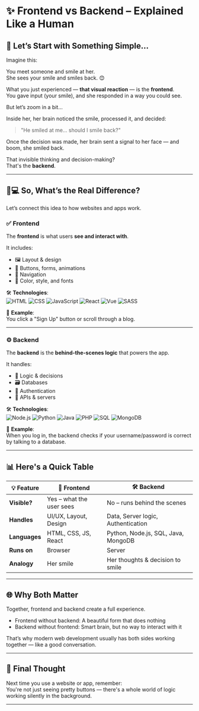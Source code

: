 # ✨ Frontend vs Backend – Explained Like a Human

## 👋 Let’s Start with Something Simple...

Imagine this:

You meet someone and smile at her.  
She sees your smile and smiles back. 😊

What you just experienced — **that visual reaction** — is the **frontend**.  
You gave input (your smile), and she responded in a way you could see.

But let’s zoom in a bit...

Inside her, her brain noticed the smile, processed it, and decided:  
> "He smiled at me... should I smile back?"  

Once the decision was made, her brain sent a signal to her face — and boom, she smiled back.

That invisible thinking and decision-making?  
That's the **backend**.

---

## 🧠💻 So, What’s the Real Difference?

Let’s connect this idea to how websites and apps work.

### ✅ Frontend

The **frontend** is what users **see and interact with**.

It includes:

- 🖼 Layout & design  
- 🔘 Buttons, forms, animations  
- 🧭 Navigation  
- 🎨 Color, style, and fonts

🛠️ **Technologies**:  
![HTML](https://img.shields.io/badge/HTML5-E34F26?logo=html5&logoColor=white)
![CSS](https://img.shields.io/badge/CSS3-1572B6?logo=css3&logoColor=white)
![JavaScript](https://img.shields.io/badge/JavaScript-F7DF1E?logo=javascript&logoColor=black)
![React](https://img.shields.io/badge/React-20232A?logo=react&logoColor=61DAFB)
![Vue](https://img.shields.io/badge/Vue.js-35495E?logo=vue.js&logoColor=4FC08D)
![SASS](https://img.shields.io/badge/Sass-CC6699?logo=sass&logoColor=white)

📱 **Example**:  
You click a "Sign Up" button or scroll through a blog.

---

### ⚙️ Backend

The **backend** is the **behind-the-scenes logic** that powers the app.

It handles:

- 🧠 Logic & decisions  
- 🗃️ Databases  
- 🔐 Authentication  
- 📡 APIs & servers

🛠️ **Technologies**:  
![Node.js](https://img.shields.io/badge/Node.js-339933?logo=node.js&logoColor=white)
![Python](https://img.shields.io/badge/Python-3776AB?logo=python&logoColor=white)
![Java](https://img.shields.io/badge/Java-007396?logo=java&logoColor=white)
![PHP](https://img.shields.io/badge/PHP-777BB4?logo=php&logoColor=white)
![SQL](https://img.shields.io/badge/SQL-4479A1?logo=mysql&logoColor=white)
![MongoDB](https://img.shields.io/badge/MongoDB-47A248?logo=mongodb&logoColor=white)

📡 **Example**:  
When you log in, the backend checks if your username/password is correct by talking to a database.

---

## 📊 Here's a Quick Table

| 💡 Feature     | 🎨 Frontend                           | 🛠️ Backend                              |
|----------------|---------------------------------------|------------------------------------------|
| **Visible?**    | Yes – what the user sees              | No – runs behind the scenes              |
| **Handles**     | UI/UX, Layout, Design                 | Data, Server logic, Authentication       |
| **Languages**   | HTML, CSS, JS, React                  | Python, Node.js, SQL, Java, MongoDB      |
| **Runs on**     | Browser                               | Server                                   |
| **Analogy**     | Her smile                             | Her thoughts & decision to smile         |

---

## 🌐 Why Both Matter

Together, frontend and backend create a full experience.

- Frontend without backend: A beautiful form that does nothing  
- Backend without frontend: Smart brain, but no way to interact with it

That’s why modern web development usually has both sides working together — like a good conversation.

---

## 🚀 Final Thought

Next time you use a website or app, remember:  
You're not just seeing pretty buttons — there's a whole world of logic working silently in the background.

---


